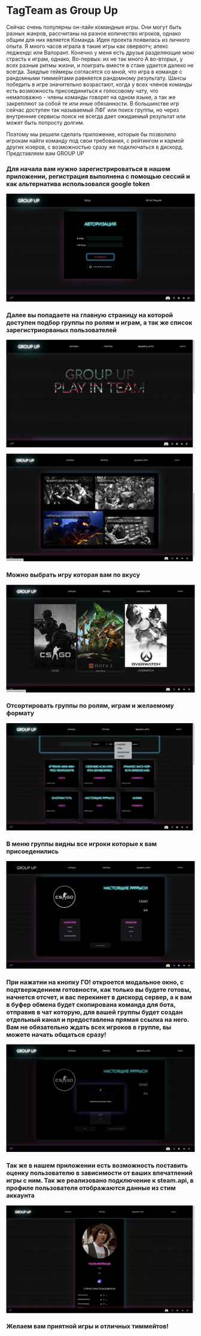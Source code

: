 # TagTeam as Group Up

Сейчас очень популярны он-лайн командные игры. Они могут быть разных жанров, рассчитаны на разное количество игроков, однако общим для них является Команда.
Идея проекта появилась из личного опыта. Я много часов играла в такие игры как овервотч; апекс леджендс или Валорант. Конечно у меня есть друзья разделяющие мою страсть к играм, однако, 
Во-первых: их не так много
А во-вторых, у всех разные ритмы жизни, и поиграть вместе в стаке удается далеко не всегда. Заядлые геймеры согласятся со мной, что игра в команде с рандомными тиммейтами равняется рандомному результату.
Шансы победить в игре значительно возрастают, когда у всех членов команды есть возможность присоединиться к голосовому чату, что немаловажно - члены команды говорят на одном языке, а так же закрепляют  за собой те или иные обязанности. В большинстве игр сейчас доступен так называемый ЛФГ или поиск группы, но через внутренние сервисы поиск не всегда дает ожидаемый результат или может быть попросту долгим. 

Поэтому мы решили сделать приложение, которые бы позволило игрокам найти команду под свои требования, с рейтингом и кармой других юзеров, с возможностью сразу же подключаться в дискорд. Представляем вам GROUP UP

<h3>Для начала вам нужно зарегистрироваться в нашем приложении, регистрация выполнена с помощью сессий и как альтернатива использовался google token</h3>

![enter image description here](https://github.com/SitaelJs/Group-Up/blob/main/client/public/media/%D0%A1%D0%BD%D0%B8%D0%BC%D0%BE%D0%BA%20%D1%8D%D0%BA%D1%80%D0%B0%D0%BD%D0%B0%202021-11-08%20%D0%B2%2016.52.08.png)

<h3>Далее вы попадаете на главную страницу на которой доступен подбор группы по ролям и играм, а так же список зарегистриорваных пользователей</h3>

![enter image description here](https://github.com/SitaelJs/Group-Up/blob/main/client/public/media/%D0%A1%D0%BD%D0%B8%D0%BC%D0%BE%D0%BA%20%D1%8D%D0%BA%D1%80%D0%B0%D0%BD%D0%B0%202021-11-08%20%D0%B2%2016.52.24.png)

![enter image description here](https://github.com/SitaelJs/Group-Up/blob/main/client/public/media/%D0%A1%D0%BD%D0%B8%D0%BC%D0%BE%D0%BA%20%D1%8D%D0%BA%D1%80%D0%B0%D0%BD%D0%B0%202021-11-08%20%D0%B2%2016.52.45.png)

<h3>Можно выбрать игру которая вам по вкусу</h3>

![enter image description here](https://github.com/SitaelJs/Group-Up/blob/main/client/public/media/%D0%A1%D0%BD%D0%B8%D0%BC%D0%BE%D0%BA%20%D1%8D%D0%BA%D1%80%D0%B0%D0%BD%D0%B0%202021-11-08%20%D0%B2%2016.53.06.png)

<h3>Отсортировать группы по ролям, играм и желаемому формату</h3>

![enter image description here](https://github.com/SitaelJs/Group-Up/blob/main/client/public/media/%D0%A1%D0%BD%D0%B8%D0%BC%D0%BE%D0%BA%20%D1%8D%D0%BA%D1%80%D0%B0%D0%BD%D0%B0%202021-11-08%20%D0%B2%2016.53.23.png)

<h3>В меню группы видны все игроки которые к вам присоеденились</h3>

![enter image description here](https://github.com/SitaelJs/Group-Up/blob/main/client/public/media/%D0%A1%D0%BD%D0%B8%D0%BC%D0%BE%D0%BA%20%D1%8D%D0%BA%D1%80%D0%B0%D0%BD%D0%B0%202021-11-08%20%D0%B2%2016.53.41.png)

<h3>При нажатии на кнопку ГО! откроется модальное окно, с подтверждением готовности, как только вы будете готовы, начнется отсчет, и вас перекинет в дискорд сервер, а к вам в буфер обмена будет скопирована команда для бота, отправив в чат которую, для вашей группы будет создан отдельный канал и предоставлена прямая ссылка на него. Вам не обязательно ждать всех игроков в группе, вы можете начать общаться сразу!</h3>

![enter image description here](https://github.com/SitaelJs/Group-Up/blob/main/client/public/media/%D0%A1%D0%BD%D0%B8%D0%BC%D0%BE%D0%BA%20%D1%8D%D0%BA%D1%80%D0%B0%D0%BD%D0%B0%202021-11-08%20%D0%B2%2016.54.08.png)

<h3>Так же в нашем приложении есть возможность поставить оценку пользователю в зависимости от ваших впечатлений игры с ним. Так же реализовано подключение к  steam.api, в профиле пользователя отображаются данные из стим аккаунта</h3>

![enter image description here](https://github.com/SitaelJs/Group-Up/blob/main/client/public/media/%D0%A1%D0%BD%D0%B8%D0%BC%D0%BE%D0%BA%20%D1%8D%D0%BA%D1%80%D0%B0%D0%BD%D0%B0%202021-11-08%20%D0%B2%2016.54.47.png)

<h3> Желаем вам приятной игры и отличных тиммейтов!</h3> 

